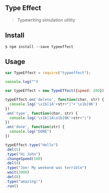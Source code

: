## Type Effect 
> Typewriting simulation utility

## Install
```
$ npm install --save typeeffect
```

## Usage
```javascript
var TypeEffect = require("typeeffect");

console.log("")

var typeEffect = new TypeEffect({speed: 200})

typeEffect.on('delete', function(char, str) {
  console.log('\x1b[1A'+str+"|"+'\x1b[0K')
})
.on('type', function(char, str) {
  console.log('\x1b[1A\x1b[0K'+str+"|")
})
.on('done', function(str) {
  console.log("DONE")
})

typeEffect.type("Hello")
.del(5)
.type("Hi John")
.changeSpeed(100)
.del(4)
.type("Joe! My weekend was terrible")
.wait(2000)
.del(8)
.type("amazing!")
.run()
```
